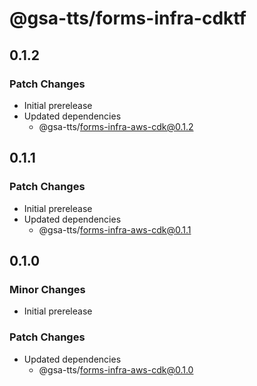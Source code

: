 # @gsa-tts/forms-infra-cdktf

## 0.1.2

### Patch Changes

- Initial prerelease
- Updated dependencies
  - @gsa-tts/forms-infra-aws-cdk@0.1.2

## 0.1.1

### Patch Changes

- Initial prerelease
- Updated dependencies
  - @gsa-tts/forms-infra-aws-cdk@0.1.1

## 0.1.0

### Minor Changes

- Initial prerelease

### Patch Changes

- Updated dependencies
  - @gsa-tts/forms-infra-aws-cdk@0.1.0
